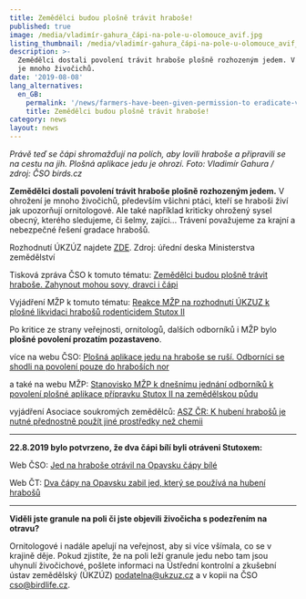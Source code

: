 ```yaml
---
title: Zemědělci budou plošně trávit hraboše!
published: true
image: /media/vladimír-gahura_čápi-na-pole-u-olomouce_avif.jpg
listing_thumbnail: /media/vladimír-gahura_čápi-na-pole-u-olomouce_avif_274.jpg
description: >-
  Zemědělci dostali povolení trávit hraboše plošně rozhozeným jedem. V ohrožení
  je mnoho živočichů.
date: '2019-08-08'
lang_alternatives:
  en_GB:
    permalink: '/news/farmers-have-been-given-permission-to eradicate-voles-with-poison '
    title: Zemědělci budou plošně trávit hraboše!
category: news
layout: news
---
```

_Právě teď se čápi shromažďují na polích, aby lovili hraboše a připravili se na cestu na jih. Plošná aplikace jedu je ohrozí. Foto: Vladimír Gahura / zdroj: ČSO birds.cz_

**Zemědělci dostali povolení trávit hraboše plošně rozhozeným jedem.** V ohrožení je mnoho živočichů, především všichni ptáci, kteří se hraboši živí jak upozorňují ornitologové. Ale také například kriticky ohrožený sysel obecný, kterého sledujeme, či šelmy, zajíci... Trávení považujeme za krajní a nebezpečné řešení gradace hrabošů. 

Rozhodnutí ÚKZÚZ najdete [ZDE](http://eagri.cz/public/web/file/630375/Stutox_II_narizeni_UKZUZ_plosna_aplikace.pdf). Zdroj: úřední deska Ministerstva zemědělství

Tisková zpráva ČSO k tomuto tématu: [Zemědělci budou plošně trávit hraboše. Zahynout mohou sovy, dravci i čápi](https://www.birdlife.cz/zemedelci-budou-plosne-travit-hrabose/)

Vyjádření MŽP k tomuto tématu: [Reakce MŽP na rozhodnutí ÚKZUZ k plošné likvidaci hrabošů rodenticidem Stutox II ](https://www.mzp.cz/cz/news_20190808_hrabosi_stutox)



Po kritice ze strany veřejnosti, ornitologů, dalších odborníků i MŽP bylo **plošné povolení prozatím pozastaveno**.

více na webu ČSO: [Plošná aplikace jedu na hraboše se ruší. Odborníci se shodli na povolení pouze do hraboších nor](https://www.birdlife.cz/plosna-aplikace-jedu-na-hrabose-se-rusi/)

a také na webu MŽP: [Stanovisko MŽP k dnešnímu jednání odborníků k povolení plošné aplikace přípravku Stutox II na zemědělskou půdu ](https://www.mzp.cz/cz/news_190812_hraboši_sutox_plošný_zákaz)

vyjádření Asociace soukromých zemědělců: [ASZ ČR: K hubení hrabošů je nutné přednostně použít jiné prostředky než chemii](https://www.asz.cz/cs/aktualne-z-asz/asz-cr-k-hubeni-hrabosu-je-nutne-prednostne-pouzit-jine-prostredky-nez-chemii.html)

****

**22.8.2019 bylo potvrzeno, že dva čápi bílí byli otráveni Stutoxem:**

Web ČSO: [Jed na hraboše otrávil na Opavsku čápy bílé](https://www.birdlife.cz/jed-na-hrabose-otravil-na-opavsku-capy-bile/)

Web ČT: [Dva čápy na Opavsku zabil jed, který se používá na hubení hrabošů](<https://ct24.ceskatelevize.cz/regiony/2903126-dva-capy-na-opavsku-zabil-jed-ktery-se-pouziva-na-hubeni-hrabosu#utm_content=freshnews&utm_term=stutox čápi&utm_medium=hint&utm_source=search.seznam.cz>)

****

**Viděli jste granule na poli či jste objevili živočicha s podezřením na otravu?**

Ornitologové i nadále apelují na veřejnost, aby si více všímala, co se v krajině děje. Pokud zjistíte, že na poli leží granule jedu nebo tam jsou uhynulí živočichové, pošlete informaci na Ústřední kontrolní a zkušební ústav zemědělský (ÚKZÚZ) podatelna@ukzuz.cz a v kopii na ČSO cso@birdlife.cz.

